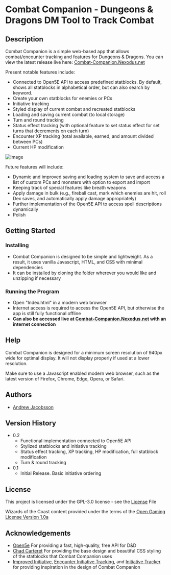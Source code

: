 # Combat Companion - Dungeons & Dragons DM Tool to Track Combat
## Description

Combat Companion is a simple web-based app that allows combat/encounter tracking and features for Dungeons &amp; Dragons. You can view the latest release live here: [Combat-Companion.Nexodus.net](https://combat-companion.nexodus.net)

Present notable features include:

- Connected to Open5E API to access predefined statblocks. By default, shows all statblocks in alphabetical order, but can also search by keyword.
- Create your own statblocks for enemies or PCs
- Initiative tracking
- Styled display of current combat and recreated statblocks
- Loading and saving current combat (to local storage)
- Turn and round tracking
- Status effect tracking (with optional feature to set status effect for set turns that decrements on each turn)
- Encounter XP tracking (total available, earned, and amount divided between PCs)
- Current HP modification

![image](https://user-images.githubusercontent.com/43420737/211461056-804b964c-4699-442d-a461-820b47e5020e.png)

Future features will include:
- Dynamic and improved saving and loading system to save and access a list of custom PCs and monsters with option to export and import
- Keeping track of special features like breath weapons
- Apply damage in bulk (e.g., fireball cast, mark which enemies are hit, roll Dex saves, and automatically apply damage appropriately)
- Further implementation of the Open5E API to access spell descriptions dynamically
- Polish

## Getting Started
### Installing
- Combat Companion is designed to be simple and lightweight. As a result, it uses vanilla Javascript, HTML, and CSS with minimal dependencies
- It can be installed by cloning the folder wherever you would like and unzipping if necessary
### Running the Program
- Open "Index.html" in a modern web browser
- Internet access is required to access the Open5E API, but otherwise the app is still fully functional offline
- **Can also be accessed live at [Combat-Companion.Nexodus.net](https://combat-companion.nexodus.net) with an internet connection**

## Help
Combat Companion is designed for a minimum screen resolution of 940px wide for optimal display. It will not display properly if used at a lower resolution.

Make sure to use a Javascript enabled modern web browser, such as the latest version of Firefox, Chrome, Edge, Opera, or Safari.

## Authors
- [Andrew Jacobsson](https://nexodus.net/about)

## Version History
- 0.2
  - Functional implementation connected to Open5E API
  - Stylized statblocks and initiative tracking
  - Status effect tracking, XP tracking, HP modification, full statblock modification
  - Turn & round tracking
- 0.1
  - Initial Release. Basic initiative ordering
  
## License
This project is licensed under the GPL-3.0 license - see the [License](LICENSE) File

Wizards of the Coast content provided under the terms of the [Open Gaming License Version 1.0a](docs/SRD-OGL_V1.1.pdf)

## Acknowledgements
- [Open5e](https://open5e.com/) For providing a fast, high-quality, free API for D&D
- [Chad Carteret](https://codepen.io/retractedhack/pen/gPLpWe) For providing the base design and beautiful CSS styling of the statblocks that Combat Companion uses
- [Improved Initiative](https://www.improved-initiative.com/), [Encounter Initiative Tracking](https://kastark.co.uk/rpgs/encounter-tracker/), and [Initiative Tracker](https://dm.tools/tracker) for providing inspiration in the design of Combat Companion
